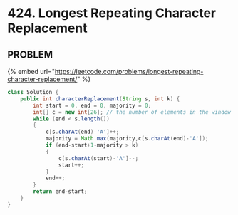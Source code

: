 # 424. Longest Repeating Character Replacement

## PROBLEM

{% embed url="https://leetcode.com/problems/longest-repeating-character-replacement/" %}

```java
class Solution {
    public int characterReplacement(String s, int k) {
        int start = 0, end = 0, majority = 0;
        int[] c = new int[26]; // the number of elements in the window
        while (end < s.length())
        {
            c[s.charAt(end)-'A']++;
            majority = Math.max(majority,c[s.charAt(end)-'A']);
            if (end-start+1-majority > k)
            {
                c[s.charAt(start)-'A']--;
                start++;
            }
            end++;
        }
        return end-start;
    }
}
```

